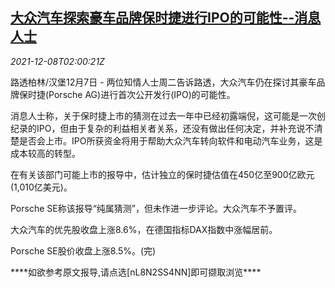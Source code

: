 <!--1638975663000-->
[大众汽车探索豪车品牌保时捷进行IPO的可能性--消息人士](https://cn.reuters.com/article/porsche-ipo-likelihood-1207-tues-idCNKBS2IN04Q)
------

<div><i>2021-12-08T02:00:21Z</i></div><p>路透柏林/汉堡12月7日 - 两位知情人士周二告诉路透，大众汽车仍在探讨其豪车品牌保时捷(Porsche AG)进行首次公开发行(IPO)的可能性。</p><p>消息人士称，关于保时捷上市的猜测在过去一年中已经初露端倪，这可能是一次创纪录的IPO，但由于复杂的利益相关者关系，还没有做出任何决定，并补充说不清楚是否会上市。IPO所获资金将用于帮助大众汽车转向软件和电动汽车业务，这是成本较高的转型。</p><p>在有关该部门可能上市的报导中，估计独立的保时捷估值在450亿至900亿欧元(1,010亿美元)。</p><p>Porsche SE称该报导“纯属猜测”，但未作进一步评论。大众汽车不予置评。</p><p>大众汽车的优先股收盘上涨8.6%，在德国指标DAX指数中涨幅居前。</p><p>Porsche SE股价收盘上涨8.5%。(完)</p><p>****如欲参考原文报导,请点选[nL8N2SS4NN]即可撷取浏览****</p>
